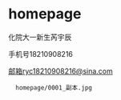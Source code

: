 ﻿# homepage

化院大一新生芮宇辰

手机号18210908216

邮箱ryc18210908216@sina.com


      homepage/0001_副本.jpg
    
